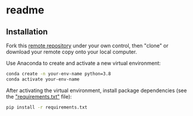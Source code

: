 # readme



## Installation

Fork this [remote repository](https://github.com/ftpersico/r-p-s.git) under your own control, then "clone" or download your remote copy onto your local computer.


Use Anaconda to create and activate a new virtual environment:

```sh
conda create -n your-env-name python=3.8
conda activate your-env-name
```


After activating the virtual environment, install package dependencies (see the ["requirements.txt"](/requirements.txt) file):

```sh
pip install -r requirements.txt
```


